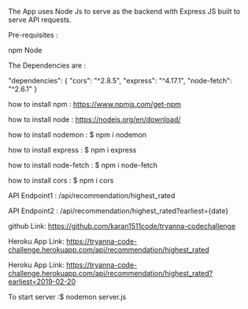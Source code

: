 The App uses Node Js to serve as the backend with Express JS built to serve API requests.

Pre-requisites :

npm
Node

The Dependencies are :

"dependencies": {
"cors": "^2.8.5",
"express": "^4.17.1",
"node-fetch": "^2.6.1"
}

how to install npm : https://www.npmjs.com/get-npm

how to install node : https://nodejs.org/en/download/

how to install nodemon : $ npm i nodemon

how to install express : $ npm i express

how to install node-fetch : $ npm i node-fetch

how to install cors : $ npm i cors

API Endpoint1 : /api/recommendation/highest_rated

API Endpoint2 : /api/recommendation/highest_rated?earliest={date}

github Link: https://github.com/karan1511code/tryanna-codechallenge

Heroku App Link: https://tryanna-code-challenge.herokuapp.com/api/recommendation/highest_rated

Heroku App Link: https://tryanna-code-challenge.herokuapp.com/api/recommendation/highest_rated?earliest=2019-02-20

To start server :$ nodemon server.js
